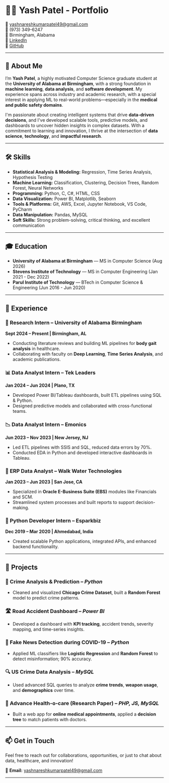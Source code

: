 # 👨‍💻 Yash Patel - Portfolio

📧 yashnareshkumarpatel49@gmail.com  
📱 (973) 349-6247  
📍 Birmingham, Alabama  
🔗 [LinkedIn](https://www.linkedin.com/in/)  
🔗 [GitHub](https://github.com/) 

---

## 🧠 About Me

I’m **Yash Patel**, a highly motivated Computer Science graduate student at the **University of Alabama at Birmingham**, with a strong foundation in **machine learning**, **data analysis**, and **software development**. My experience spans across industry and academic research, with a special interest in applying ML to real-world problems—especially in the **medical and public safety domains**.

I'm passionate about creating intelligent systems that drive **data-driven decisions**, and I've developed scalable tools, predictive models, and dashboards to uncover hidden insights in complex datasets. With a commitment to learning and innovation, I thrive at the intersection of **data science**, **technology**, and **impactful research**.

---

## 🛠 Skills

- **Statistical Analysis & Modeling:** Regression, Time Series Analysis, Hypothesis Testing  
- **Machine Learning:** Classification, Clustering, Decision Trees, Random Forest, Neural Networks  
- **Programming:** Python, C, C#, HTML, CSS  
- **Data Visualization:** Power BI, Matplotlib, Seaborn  
- **Tools & Platforms:** Git, AWS, Excel, Jupyter Notebook, VS Code, PyCharm  
- **Data Manipulation:** Pandas, MySQL  
- **Soft Skills:** Strong problem-solving, critical thinking, and excellent communication

---

## 🎓 Education

- **University of Alabama at Birmingham** — MS in Computer Science (Aug 2026)  
- **Stevens Institute of Technology** — MS in Computer Engineering (Jan 2021 - Dec 2022)  
- **Parul Institute of Technology** — BTech in Computer Science & Engineering (Jun 2016 - Jun 2020)

---

## 💼 Experience

### 🔬 Research Intern – University of Alabama Birmingham  
**Sept 2024 – Present | Birmingham, AL**  
- Conducting literature reviews and building ML pipelines for **body gait analysis** in healthcare.
- Collaborating with faculty on **Deep Learning**, **Time Series Analysis**, and academic publications.

### 📊 Data Analyst Intern – Tek Leaders  
**Jan 2024 – Jun 2024 | Plano, TX**  
- Developed Power BI/Tableau dashboards, built ETL pipelines using SQL & Python.
- Designed predictive models and collaborated with cross-functional teams.

### 📉 Data Analyst Intern – Emonics  
**Jun 2023 – Nov 2023 | New Jersey, NJ**  
- Led ETL pipelines with SSIS and SQL, reduced data errors by 70%.
- Conducted EDA in Python and developed interactive dashboards in Tableau.

### 🔄 ERP Data Analyst – Walk Water Technologies  
**Jan 2023 – Jun 2023 | San Jose, CA**  
- Specialized in **Oracle E-Business Suite (EBS)** modules like Financials and SCM.
- Streamlined system processes and built reports to support decision-making.

### 🐍 Python Developer Intern – Esparkbiz  
**Dec 2019 – Mar 2020 | Ahmedabad, India**  
- Created scalable Python applications, integrated APIs, and enhanced backend functionality.

---

## 🚀 Projects

### 📍 Crime Analysis & Prediction – *Python*  
- Cleaned and visualized **Chicago Crime Dataset**, built a **Random Forest** model to predict crime patterns.

### 🛣 Road Accident Dashboard – *Power BI*  
- Developed a dashboard with **KPI tracking**, accident trends, severity mapping, and time-series insights.

### 📢 Fake News Detection during COVID-19 – *Python*  
- Applied ML classifiers like **Logistic Regression** and **Random Forest** to detect misinformation; 90% accuracy.

### 🔍 US Crime Data Analysis – *MySQL*  
- Used advanced SQL queries to analyze **crime trends**, **weapon usage**, and **demographics** over time.

### 🏥 Advance Health-o-care (Research Paper) – *PHP, JS, MySQL*  
- Built a web app for **online medical appointments**, applied a **decision tree** to match patients with doctors.

---

## 📫 Get in Touch

Feel free to reach out for collaborations, opportunities, or just to chat about data, healthcare, and innovation!

📧 **Email:** yashnareshkumarpatel49@gmail.com

---
